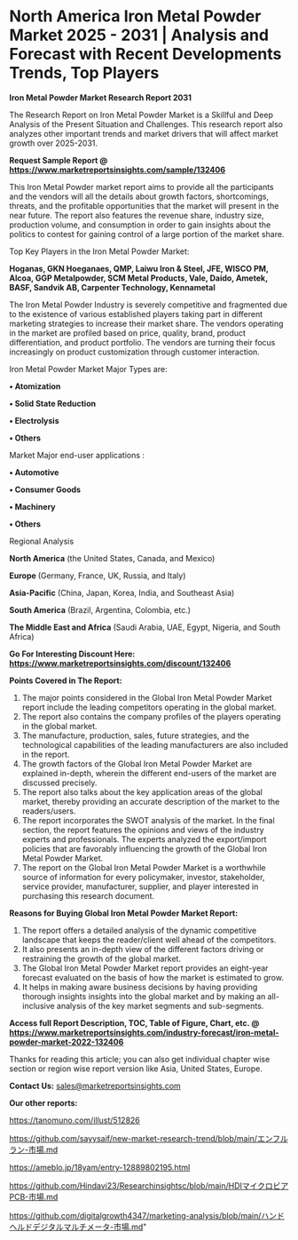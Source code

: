 # North America Iron Metal Powder Market 2025 - 2031 | Analysis and Forecast with Recent Developments Trends, Top Players

<strong>Iron Metal Powder Market Research Report 2031</strong>

The Research Report on Iron Metal Powder Market is a Skillful and Deep Analysis of the Present Situation and Challenges. This research report also analyzes other important trends and market drivers that will affect market growth over 2025-2031.

<strong>Request Sample Report @ <a href=https://www.marketreportsinsights.com/sample/132406>https://www.marketreportsinsights.com/sample/132406</a></strong>

This Iron Metal Powder market report aims to provide all the participants and the vendors will all the details about growth factors, shortcomings, threats, and the profitable opportunities that the market will present in the near future. The report also features the revenue share, industry size, production volume, and consumption in order to gain insights about the politics to contest for gaining control of a large portion of the market share.

Top Key Players in the Iron Metal Powder Market:

<strong>Hoganas, GKN Hoeganaes, QMP, Laiwu Iron & Steel, JFE, WISCO PM, Alcoa, GGP Metalpowder, SCM Metal Products, Vale, Daido, Ametek, BASF, Sandvik AB, Carpenter Technology, Kennametal</strong>

The Iron Metal Powder Industry is severely competitive and fragmented due to the existence of various established players taking part in different marketing strategies to increase their market share. The vendors operating in the market are profiled based on price, quality, brand, product differentiation, and product portfolio. The vendors are turning their focus increasingly on product customization through customer interaction.

Iron Metal Powder Market Major Types are:

<strong>• Atomization

• Solid State Reduction

• Electrolysis

• Others</strong>

Market Major end-user applications :

<strong>• Automotive

• Consumer Goods

• Machinery

• Others</strong>

Regional Analysis

</u><strong><b>North America</b></strong> (the United States, Canada, and Mexico)

<strong><b>Europe </b></strong>(Germany, France, UK, Russia, and Italy)

<strong><b>Asia-Pacific</b></strong> (China, Japan, Korea, India, and Southeast Asia)

<strong><b>South America</b></strong> (Brazil, Argentina, Colombia, etc.)

<strong><b>The Middle East and Africa</b></strong> (Saudi Arabia, UAE, Egypt, Nigeria, and South Africa)

<strong>Go For Interesting Discount Here: <a href=https://www.marketreportsinsights.com/discount/132406>https://www.marketreportsinsights.com/discount/132406</a></strong>

<strong>Points Covered in The Report:</strong>
<ol>
  <li>The major points considered in the Global Iron Metal Powder Market report include the leading competitors operating in the global market.</li>
  <li>The report also contains the company profiles of the players operating in the global market.</li>
  <li>The manufacture, production, sales, future strategies, and the technological capabilities of the leading manufacturers are also included in the report.</li>
  <li>The growth factors of the Global Iron Metal Powder Market are explained in-depth, wherein the different end-users of the market are discussed precisely.</li>
  <li>The report also talks about the key application areas of the global market, thereby providing an accurate description of the market to the readers/users.</li>
  <li>The report incorporates the SWOT analysis of the market. In the final section, the report features the opinions and views of the industry experts and professionals. The experts analyzed the export/import policies that are favorably influencing the growth of the Global Iron Metal Powder Market.</li>
  <li>The report on the Global Iron Metal Powder Market is a worthwhile source of information for every policymaker, investor, stakeholder, service provider, manufacturer, supplier, and player interested in purchasing this research document.</li>
</ol>
<strong>Reasons for Buying Global Iron Metal Powder Market Report:</strong>

<ol>
  <li>The report offers a detailed analysis of the dynamic competitive landscape that keeps the reader/client well ahead of the competitors.</li>
  <li>It also presents an in-depth view of the different factors driving or restraining the growth of the global market.</li>
  <li>The Global Iron Metal Powder Market report provides an eight-year forecast evaluated on the basis of how the market is estimated to grow.</li>
  <li>It helps in making aware business decisions by having providing thorough insights insights into the global market and by making an all-inclusive analysis of the key market segments and sub-segments.</li>
</ol>
<strong>Access full Report Description, TOC, Table of Figure, Chart, etc. @ <a href=https://www.marketreportsinsights.com/industry-forecast/iron-metal-powder-market-2022-132406>https://www.marketreportsinsights.com/industry-forecast/iron-metal-powder-market-2022-132406</a></strong>


Thanks for reading this article; you can also get individual chapter wise section or region wise report version like Asia, United States, Europe.

<strong>Contact Us:</strong>
sales@marketreportsinsights.com

<strong>Our other reports:</strong>

<a href=https://tanomuno.com/illust/512826>https://tanomuno.com/illust/512826</a>

<a href=https://github.com/sayysaif/new-market-research-trend/blob/main/エンフルラン-市場.md>https://github.com/sayysaif/new-market-research-trend/blob/main/エンフルラン-市場.md</a>

<a href=https://ameblo.jp/18yam/entry-12889802195.html>https://ameblo.jp/18yam/entry-12889802195.html</a>

<a href=https://github.com/Hindavi23/Researchinsightsc/blob/main/HDIマイクロビアPCB-市場.md>https://github.com/Hindavi23/Researchinsightsc/blob/main/HDIマイクロビアPCB-市場.md</a>

<a href=https://github.com/digitalgrowth4347/marketing-analysis/blob/main/ハンドヘルドデジタルマルチメータ-市場.md>https://github.com/digitalgrowth4347/marketing-analysis/blob/main/ハンドヘルドデジタルマルチメータ-市場.md</a>"
